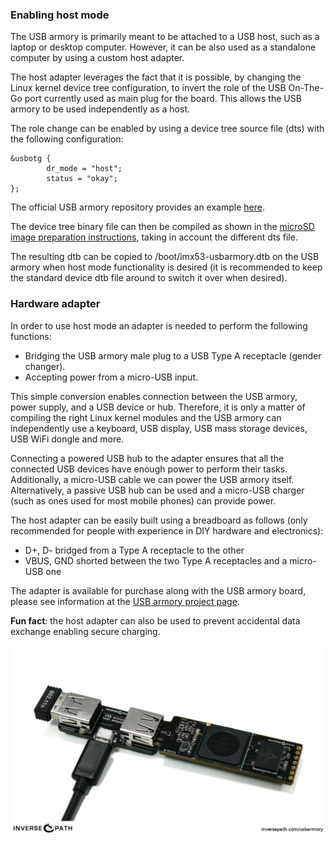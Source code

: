 ### Enabling host mode

The USB armory is primarily meant to be attached to a USB host, such as a
laptop or desktop computer. However, it can be also used as a standalone
computer by using a custom host adapter.

The host adapter leverages the fact that it is possible, by changing the Linux
kernel device tree configuration, to invert the role of the USB On-The-Go port
currently used as main plug for the board. This allows the USB armory to be used
independently as a host.

The role change can be enabled by using a device tree source file (dts) with the following configuration:

```
&usbotg {
        dr_mode = "host";
        status = "okay";
};
```

The official USB armory repository provides an example [here](https://github.com/inversepath/usbarmory/blob/master/software/kernel_conf/mark-one/imx53-usbarmory-host.dts).

The device tree binary file can then be compiled as shown in the [microSD image preparation instructions](https://github.com/inversepath/usbarmory/wiki/Preparing-a-bootable-image), taking in account the different dts file.

The resulting dtb can be copied to /boot/imx53-usbarmory.dtb on the USB armory when host mode functionality is desired (it is recommended to keep the standard device dtb file around to switch it over when desired).

### Hardware adapter

In order to use host mode an adapter is needed to perform the following functions:

 * Bridging the USB armory male plug to a USB Type A receptacle (gender changer).
 * Accepting power from a micro-USB input.

This simple conversion enables connection between the USB armory, power supply,
and a USB device or hub. Therefore, it is only a matter of compiling the right
Linux kernel modules and the USB armory can independently use a keyboard, USB
display, USB mass storage devices, USB WiFi dongle and more.

Connecting a powered USB hub to the adapter ensures that all the connected USB
devices have enough power to perform their tasks. Additionally, a micro-USB
cable we can power the USB armory itself. Alternatively, a passive USB hub can
be used and a micro-USB charger (such as ones used for most mobile phones) can
provide power.

The host adapter can be easily built using a breadboard as follows (only
recommended for people with experience in DIY hardware and electronics):

  * D+, D- bridged from a Type A receptacle to the other
  * VBUS, GND shorted between the two Type A receptacles and a micro-USB one

The adapter is available for purchase along with the USB armory
board, please see information at the [USB armory project page](https://inversepath.com/usbarmory).

**Fun fact**: the host adapter can also be used to prevent accidental data exchange enabling secure charging.

![USB armory host adapter](images/armory-mark-one-host-adapter.jpg)
